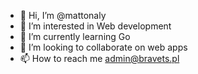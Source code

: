 - 👋 Hi, I’m @mattonaly
- 👀 I’m interested in Web development
- 🌱 I’m currently learning Go
- 💞️ I’m looking to collaborate on web apps
- 📫 How to reach me [admin@bravets.pl](email:admin@bravets.pl)

<!---
mattonaly/mattonaly is a ✨ special ✨ repository because its `README.md` (this file) appears on your GitHub profile.
You can click the Preview link to take a look at your changes.
--->

